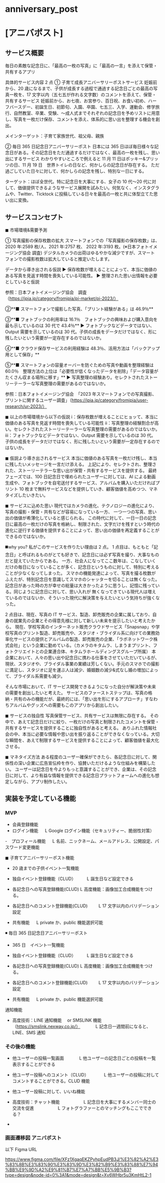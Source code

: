 # anniversary_post

# [アニバポスト]

## サービス概要

毎日の素敵な記念日に、「最高の一枚の写真」に「最高の一言」を添えて保管・共有するアプリ

具体的サービス内容 2 点
① 子育て成長アニバーサリーポストサービス
妊娠前から、20 歳になるまで、子供が成長する過程で通過する記念日ごとの最高の写真一枚を、17 文字以内（五七五が作れる文字数）のコメントを添えて、保管・共有するサービス
妊娠前から、お七夜、お宮参り、百日祝、お食い初め、ハーフバースデー、初誕生日、初節句、入園、卒園、七五三、入学、運動会、修学旅行、自然教室、卒業、受験、〜成人式までそれぞれの記念日を予めリストに用意し、写真を一枚だけ保存、コメントを添え、体系的に思い出を整理する機会を創出。

メインターゲット：子育て家族世代、祖父母、親族

② 毎日 365 日記念日アニバーサリーポスト
日本には 365 日ほぼ毎日様々な記念日がある。その記念日をただ通過するだけではなく、最高の一枚を残し、思い出にするサービス
わかりやすいところで例えると 11 月 11 日はポッキー&プリッツの日、11 月 19 日　世界トイレの日など、何かしらの記念日が存在する。
ただ過ごしていた日々に対して、何かしらの記念を残し、特別な一日にする。

ターゲット：ほぼ全世代。特に記念日を大事にする、女子の 10 代〜20 代に対して、価値提供できるようなサービス展開を試みたい。何気なく、インスタグラムや、Twitter、Ticktock に投稿している日々を最高の一枚と共に体型立てた思い出に変換。

## サービスコンセプト

◼︎ 市場環境&需要予測

① 写真撮影の保存枚数の拡大
スマートフォンでの「写真撮影の保存枚数」は、2020 年:2589 枚/人、2021 年:2757 枚、 2022 年:3193 枚。(※日本フォトイメージング協会 調査) デジタルカメラの出荷はゆるやかな減少ですが、スマート フォンでの撮影枚数は拡大していると推定いたします。

データから導き出される仮説
▶︎ 保存枚数が増えることによって、本当に価値のある写真を見返す時間を喪失している可能性。
▶︎ 整理された思い出情報を必要としていると仮説

参照：日本フォトイメージング協会　調査（https://jpia.jp/category/fromjpia/pi-market/pi-2023/）

②**■ スマートフォンで撮影した写真、「プリント経験がある」は 46.9％**

③**■ フォトブックの利用率は 16.1％　フォトブックの興味および購入意向を最も示しているのは 30 代で 43.4％**
▶︎ フォトブックなどデータではない、Output 需要を示しているのは 30 代。子供の成長をデータだけではなく、形に残したいという需要が一定存在するのではないか。

④**■ クラウド保存サービスの利用経験は 48.3％、活用方法は「バックアップ用として保存」**

⑤**■ スマートフォンの容量オーバーを防ぐための写真や動画を整理経験は 60.0％　整理方法の上位は「必要性が低くなったデータを削除」「データ容量がたくさん収まる場所に移す」**
▶︎ 写真整理の経験あり。セレクトされたストーリーテーラーな写真整理の需要があるのではないか。

参照：日本フォトイメージング協会　「2023 年スマートフォンでの写真撮影、プリントに関するユーザー調査」（https://jpia.jp/category/fromjpia/user-research/ur-2023/）

◼︎ 以上の市場環境から以下の仮説
ⅰ：保存枚数が増えることにヒョッて、本当に価値のある写真を見返す時間を喪失している可能性
ⅱ：写真整理の経験割合が高い。セレクトされたストーリーテーラーな写真整理の需要があるのではないか。
ⅲ：フォトブックなどデータではない、Output 需要を示しているのは 30 代。子供の成長をデータだけではなく、形に残したいという需要が一定存在するのではないか。

◼︎ 仮説より導き出されるサービス
本当に価値のある写真を一枚だけ残し、本当に残したいメッセージを一言だけ添える。
上記により、セレクトされ、整理された、ストーリーテラーな思い出が保管・共有するサービスを提供する。
最終フェーズでは、100 日記念日で埋められたユーザーに対しては、AI による動画生成や、フォトブックを自宅送付するサービス、アルバムを購入いただければプリント 10 枚まで無料サービスなどを提供していき、顧客価値を高めつつ、マネタイズしたいきたい。

◼︎ サービスに込めた思い
現代ではカメラの進化、テクノロジーの進化により、写真の撮影・保管・共有などが容易になっている一方、
一つ一つの写真、思い出の価値が希薄化していると感じられる。
この時代に対して、一日一日の記念日に最高の一枚だけの写真を格納し、制限された、文字だけを残すという時代の進化に逆行する価値を提供することによって、思い出の価値を再定義することができるのではないか。

◼️why you?
私がこのサービスを作りたい理由は 2 点。
1 点目は、もともと「記念日」と呼ばれるものがとても好きで、記念日には必ず写真を撮り、大事なものだと捉えていたからである。
一方、社会人になってここ数年は、こなしていくだけの毎日になっていることが多く、記念日というものに対して、特別に考えることが少なくなってしまった。
スマホの機能発達によって、写真を撮る枚数がふえたが、特別記念日を意識してスマホのシャッターを切ることは無くなった。
記念日があった時の方が幸せの総量は大きかったように思うし、記憶に残っている。同じように記念日に対して、思い入れが
無くなってきている現代人は増えているのではないか、そういった現代に解決策を与えたいという気持ちが強くなった。

2 点目は、現在、写真の IT サービス、製造、卸売販売の企業に属しており、自身の就業先の企業とその得意先様に対して新しい未来を提示したいと考えたから。
現在、学校写真のインターネット販売クラウドサービス「Snapsnap」や学校写真のプリント製造、卸売販売や、スタジオ・ブライダル系に向けての業務効率化サービスの提供とアルバムの製造、卸売販売の企業、「ラボネットワーク株式会社」という企業に勤めている。（カメラのキタムラ、しまうまプリント、フォトクリエイトとの企業連合体、キタムラホールディングスグループ所属）
本企業において、人々の思い出や記念日に携わる仕事をさせていただいているが、現状、スタジオや、ブライダル事業の業績は芳しくない。手元のスマホでの撮影に満足し、スタジオに足を運ぶ人は減少、婚姻数の減少&式なし婚の増加によって、ブライダル系需要も減少。

そんな市場において、IT サービス開発できるようになった自分が解決策や未来の需要を創出したいと考えた。
サービスのファーストステップは、写真の格納・共有のみの機能だが、最終的には、「思い出を形にするアプローチ」すなわちアルバムやグッズへの需要もこのアプリから創出したい。

◼︎ サービスの独自性
写真保管サービス、共有サービスは無限に存在する。
その中で、あえて記念日だけに絞り、一枚だけの写真と制限されたコメントを保管・共有するサービスを提供することに独自性があると考える。
ありふれた情報社会の中、本当に必要な情報や思い出を振り返ることができなくなっている。大切な瞬間を、あえて制限するサービスを提供することによって、顧客価値を最大化させる。

◼︎ マネタイズ方法
ある程度のユーザー確保ができたら、各記念日に対して、関係性の深い企業に広告宣伝枠を作り、協賛いただけるような仕組みを構築したい。
ユーザーは記念日を今よりもっと意識することができ、企業は、その記念日に対して、より有益な情報を提供できる記念日プラットフォームへの進化も想定しながら、アプリ制作したい。

## 実装を予定している機能

### MVP

- 会員登録機能
- ログイン機能
  　 L Google ログイン機能（セキュリティー、脆弱性対策）

-　プロフィール機能
　 L 名前、ニックネーム、メールアドレス、公開設定、パスワード変更機能

◼︎ 子育てアニバーサリーポスト機能

- 20 歳までの子供イベント一覧機能

- 独自イベント登録機能（CLUD）
  　　 L 誕生日など設定できる

- 各記念日への写真登録機能(CLUD)
  L 高度機能：画像加工合成機能をつける。

- 各記念日へのコメント登録機能(CLUD)
  　　 L 17 文字以内のバリデーション設定
- 共有機能
  　 L private か、public 機能選択可能

◾️ 毎日 365 日記念日アニバーサリーポスト

- 365 日　イベント一覧機能

- 独自イベント登録機能（CLUD）
  　　 L 誕生日など設定できる

- 各記念日への写真登録機能(CLUD)
  L 高度機能：画像加工合成機能をつける。

- 各記念日へのコメント登録機能(CLUD)
  　　 L 17 文字以内のバリデーション設定
- 共有機能
  　 L private か、public 機能選択可能

通知機能

- 高度技術：LINE 通知機能　 or SMSLINK 機能（https://smslink.nexway.co.jp/）
  　　　 L 記念日一週間前になると、LINE、SMS 通知

### その後の機能

- 他ユーザーの投稿一覧画面
  　　　 L 他ユーザーの記念日ごとの投稿を一覧表示することができる

- 他ユーザー投稿へのコメント（CLUD）
  　　　 L 他ユーザーの投稿に対してコメントすることができる。CLUD 機能

- 他ユーザー投稿に対して、いいね機能

- 高度技術：チャット機能
  　　　　　 L 記念日を大事にするメンバー同士の交流を促進
  　　　　　 L フォトグラファーとのマッチングもここでできる？

-

### 画面遷移図 アニバポスト

以下 Figma URL

https://www.figma.com/file/XFz1XgaqEKZPyhpEudPB3J/%E3%82%A2%E3%83%8B%E3%83%90%E3%83%9D%E3%82%B9%E3%83%88%E7%94%BB%E9%9D%A2%E9%81%B7%E7%A7%BB%E5%9B%B3?type=design&node-id=0%3A1&mode=design&t=Xy6WHbr5u3KmHtL2-1
